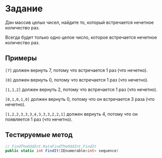 ﻿# Задание

Дан массив целых чисел, найдите то, который встречается нечетное количество раз.

Всегда будет только одно целое число, которое встречается нечетное количество раз.

## Примеры

```[7]``` должен вернуть 7, потому что встречается 1 раз (что нечетно).

```[0]``` должен вернуть 0, потому что встречается 1 раз (что нечетно).

```[1,1,2]``` должен вернуть 2, потому что встречается 1 раз (что нечетно).

```[0,1,0,1,0]``` должен вернуть 0, потому что он встречается 3 раза (что нечетно).

```[1,2,2,3,3,3,4,3,3,3,2,2,1]``` должен вернуть 4, потому что он появляется 1 раз (что нечетно).

## Тестируемые метод

```c#
// FindTheOddInt.KataFindTheOddInt.FindIt
public static int FindIt(IEnumerable<int> sequence)
```
